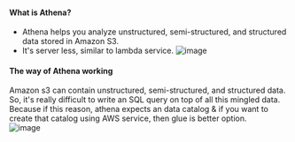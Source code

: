 #### What is Athena?
- Athena helps you analyze unstructured, semi-structured, and structured data stored in Amazon S3.
- It's server less, similar to lambda service.
![image](https://github.com/user-attachments/assets/9d92215a-3a2e-43e4-a8da-30c95f378d23)

#### The way of Athena working
Amazon s3 can contain unstructured, semi-structured, and structured data.</br>
So, it's really difficult to write an SQL query on top of all this mingled data.</br>
Because if this reason, athena expects an data catalog & if you want to create that catalog using AWS service, then glue is better option.</br>
![image](https://github.com/user-attachments/assets/c2c88596-223e-4e25-89d2-745726276c53)
